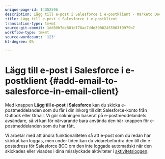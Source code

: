 ```yaml
---
unique-page-id: 14352596
description: Lägg till e-post i Salesforce i e-postklient - Marketo Docs - Produktdokumentation
title: Lägg till e-post i Salesforce i e-postklient
translation-type: tm+mt
source-git-commit: 1dd80b7de801df78ac7dde39002455063f9979b7
workflow-type: tm+mt
source-wordcount: '123'
ht-degree: 0%

---
```



# Lägg till e-post i Salesforce i e-postklient {#add-email-to-salesforce-in-email-client}

Med knappen **Lägg till e-post i Salesforce** kan du skicka e-postmeddelanden som du får i din inkorg till ditt Salesforce-konto från Outlook eller Gmail. Vi gör sökningen baserat på e-postmeddelandets avsändare, så vi kan för närvarande bara använda den här knappen för e-postmeddelanden som du har fått.

Vi arbetar med att ändra funktionaliteten så att e-post som du redan har skickat kan loggas, men under tiden kan du vidarebefordra den till din e-postadress för Salesforce BCC om den inte loggade automatiskt när den skickades eller visades i dina misslyckade aktiviteter i [aktivitetsloggen](https://toutapp.com/).
